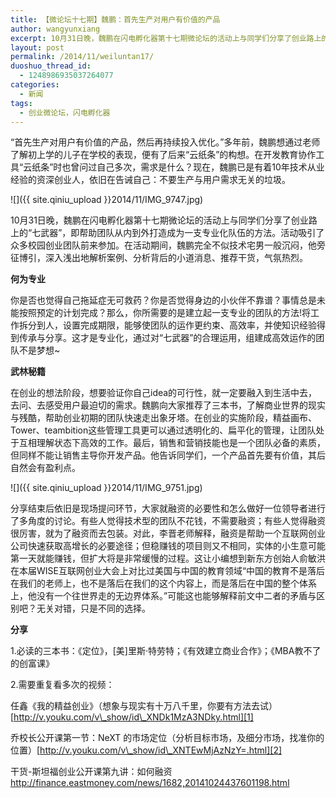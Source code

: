 ```yaml
---
title: 【微论坛十七期】魏鹏：首先生产对用户有价值的产品
author: wangyunxiang
excerpt: 10月31日晚，魏鹏在闪电孵化器第十七期微论坛的活动上与同学们分享了创业路上的“七武器”，即帮助团队从内到外打造成为一支专业化队伍的方法。活动吸引了众多校园创业团队前来参加。在活动期间，魏鹏完全不似技术宅男一般沉闷，他旁征博引，深入浅出地解析案例、分析背后的小道消息、推荐干货，气氛热烈。
layout: post
permalink: /2014/11/weiluntan17/
duoshuo_thread_id:
  - 1248986935037264077
categories:
  - 新闻
tags:
  - 创业微论坛，闪电孵化器
---
```


“首先生产对用户有价值的产品，然后再持续投入优化。”多年前，魏鹏想通过老师了解初上学的儿子在学校的表现，便有了后来“云纸条”的构想。在开发教育协作工具“云纸条”时也曾问过自己多次，需求是什么？现在，魏鹏已是有着10年技术从业经验的资深创业人，依旧在告诫自己：不要生产与用户需求无关的垃圾。

![]({{ site.qiniu_upload }}2014/11/IMG_9747.jpg)

10月31日晚，魏鹏在闪电孵化器第十七期微论坛的活动上与同学们分享了创业路上的“七武器”，即帮助团队从内到外打造成为一支专业化队伍的方法。活动吸引了众多校园创业团队前来参加。在活动期间，魏鹏完全不似技术宅男一般沉闷，他旁征博引，深入浅出地解析案例、分析背后的小道消息、推荐干货，气氛热烈。

<strong>何为专业</strong>

你是否也觉得自己拖延症无可救药？你是否觉得身边的小伙伴不靠谱？事情总是未能按照预定的计划完成？那么，你所需要的是建立起一支专业的团队的方法!将工作拆分到人，设置完成期限，能够使团队的运作更约束、高效率，并使知识经验得到传承与分享。这才是专业化，通过对“七武器”的合理运用，组建成高效运作的团队不是梦想~

<strong>武林秘籍</strong>

在创业的想法阶段，想要验证你自己idea的可行性，就一定要融入到生活中去，去问、去感受用户最迫切的需求。魏鹏向大家推荐了三本书，了解商业世界的现实与残酷，帮助创业初期的团队快速走出象牙塔。在创业的实施阶段，精益画布、Tower、teambition这些管理工具更可以通过透明化的、扁平化的管理，让团队处于互相理解状态下高效的工作。最后，销售和营销技能也是一个团队必备的素质，但同样不能让销售主导你开发产品。他告诉同学们，一个产品首先要有价值，其后自然会有盈利点。

![]({{ site.qiniu_upload }}2014/11/IMG_9751.jpg)

分享结束后依旧是现场提问环节，大家就融资的必要性和怎么做好一位领导者进行了多角度的讨论。有些人觉得技术型的团队不花钱，不需要融资；有些人觉得融资很厉害，就为了融资而去包装。对此，李晋老师解释，融资是帮助一个互联网创业公司快速获取高增长的必要途径；但稳赚钱的项目则又不相同，实体的小生意可能第一天就能赚钱，但扩大将是非常缓慢的过程。这让小编想到新东方创始人俞敏洪在本届WISE互联网创业大会上对比过美国与中国的教育领域“中国的教育不是落后在我们的老师上，也不是落后在我们的这个内容上，而是落后在中国的整个体系上，他没有一个往世界走的无边界体系。”可能这也能够解释前文中二者的矛盾与区别吧？无关对错，只是不同的选择。

**分享**

1.必读的三本书：《定位》，[美]里斯·特劳特；《有效建立商业合作》；《MBA教不了的创富课》

2.需要重复看多次的视频：

任鑫《我的精益创业》（想象与现实有十万八千里，你要有方法去试）[http://v.youku.com/v\_show/id\_XNDk1MzA3NDky.html][1]

乔校长公开课第一节：NeXT 的市场定位（分析目标市场，及细分市场，找准你的位置）[http://v.youku.com/v\_show/id\_XNTEwMjAzNzY=.html][2]

干货-斯坦福创业公开课第九讲：如何融资 <http://finance.eastmoney.com/news/1682,20141024437601198.html>

 [1]: http://v.youku.com/v_show/id_XNDk1MzA3NDky.html
 [2]: http://v.youku.com/v_show/id_XNTEwMjAzNzY=.html